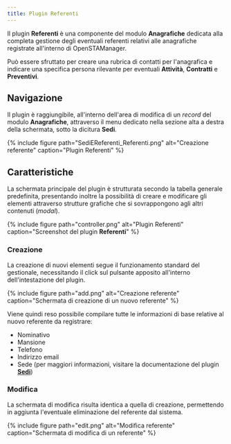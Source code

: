 ```yaml
---
title: Plugin Referenti
---
```


Il plugin **Referenti** è una componente del modulo **Anagrafiche** dedicata alla completa gestione degli eventuali referenti relativi alle anagrafiche registrate all'interno di OpenSTAManager.

Può essere sfruttato per creare una rubrica di contatti per l'anagrafica e indicare una specifica persona rilevante per eventuali **Attività**, **Contratti** e **Preventivi**.

## Navigazione

Il plugin è raggiungibile, all'interno dell'area di modifica di un *record* del modulo **Anagrafiche**, attraverso il menu dedicato nella sezione alta a destra della schermata, sotto la dicitura **Sedi**.

{% include figure path="SediEReferenti_Referenti.png" alt="Creazione referente" caption="Plugin Referenti" %}

## Caratteristiche

La schermata principale del plugin è strutturata secondo la tabella generale predefinita, presentando inoltre la possibilità di creare e modificare gli elementi attraverso strutture grafiche che si sovrappongono agli altri contenuti (*modal*).

{% include figure path="controller.png" alt="Plugin Referenti" caption="Screenshot del plugin **Referenti**" %}

### Creazione

La creazione di nuovi elementi segue il funzionamento standard del gestionale, necessitando il click sul pulsante apposito all'interno dell'intestazione del plugin.

{% include figure path="add.png" alt="Creazione referente" caption="Schermata di creazione di un nuovo referente" %}

Viene quindi reso possibile compilare tutte le informazioni di base relative al nuovo referente da registrare:
 - Nominativo
 - Mansione
 - Telefono
 - Indirizzo email
 - Sede (per maggiori informazioni, visitare la documentazione del plugin [**Sedi**](sedi.md))

### Modifica

La schermata di modifica risulta identica a quella di creazione, permettendo in aggiunta l'eventuale eliminazione del referente dal sistema.

{% include figure path="edit.png" alt="Modifica referente" caption="Schermata di modifica di un referente" %}
